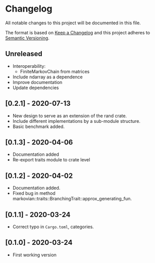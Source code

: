 # Changelog

All notable changes to this project will be documented in this file.

The format is based on [Keep a Changelog](http://keepachangelog.com/en/1.0.0/)
and this project adheres to [Semantic Versioning](https://semver.org/spec/v2.0.0.html).

## Unreleased

- Interoperability:
  - FiniteMarkovChain from matrices
- Include ndarray as a dependence
- Improve documentation
- Update dependencies

## [0.2.1] - 2020-07-13

- New design to serve as an extension of the rand crate.
- Include different implementations by a sub-module structure.
- Basic benchmark added.

## [0.1.3] - 2020-04-06

- Documentation added
- Re-export traits module to crate level

## [0.1.2] - 2020-04-02 

- Documentation added.
- Fixed bug in method markovian::traits::BranchingTrait::approx_generating_fun.

## [0.1.1] - 2020-03-24

- Correct typo in `Cargo.toml`, categories.

## [0.1.0] - 2020-03-24

- First working version
